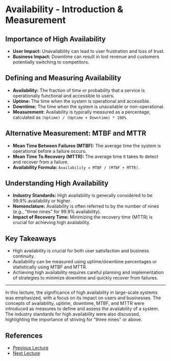 # Availability - Introduction & Measurement

## Importance of High Availability

- **User Impact:** Unavailability can lead to user frustration and loss of trust.
- **Business Impact:** Downtime can result in lost revenue and customers potentially switching to competitors.

## Defining and Measuring Availability

- **Availability:** The fraction of time or probability that a service is operationally functional and accessible to users.
- **Uptime:** The time when the system is operational and accessible.
- **Downtime:** The time when the system is unavailable or non-operational.
- **Measurement:** Availability is typically measured as a percentage, calculated as `(Uptime) / (Uptime + Downtime) * 100%`.

## Alternative Measurement: MTBF and MTTR

- **Mean Time Between Failures (MTBF):** The average time the system is operational before a failure occurs.
- **Mean Time To Recovery (MTTR):** The average time it takes to detect and recover from a failure.
- **Availability Formula:** `Availability = MTBF / (MTBF + MTTR)`.

## Understanding High Availability

- **Industry Standards:** High availability is generally considered to be 99.9% availability or higher.
- **Nomenclature:** Availability is often referred to by the number of nines (e.g., "three nines" for 99.9% availability).
- **Impact of Recovery Time:** Minimizing the recovery time (MTTR) is crucial for achieving high availability.

## Key Takeaways

- High availability is crucial for both user satisfaction and business continuity.
- Availability can be measured using uptime/downtime percentages or statistically using MTBF and MTTR.
- Achieving high availability requires careful planning and implementation of strategies to minimize downtime and quickly recover from failures.

---

In this lecture, the significance of high availability in large-scale systems was emphasized, with a focus on its impact on users and businesses. The concepts of availability, uptime, downtime, MTBF, and MTTR were introduced as measures to define and assess the availability of a system. The industry standards for high availability were also discussed, highlighting the importance of striving for "three nines" or above.

## References

- [Previous Lecture](./02%20-Scalability.md)
- [Next Lecture](./04%20-%20Fault%20Tolerance%20&%20High%20Availability.md)
